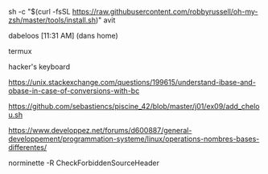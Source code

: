 sh -c "$(curl -fsSL https://raw.githubusercontent.com/robbyrussell/oh-my-zsh/master/tools/install.sh)"
avit

dabeloos [11:31 AM]
(dans home)



termux


hacker's keyboard

https://unix.stackexchange.com/questions/199615/understand-ibase-and-obase-in-case-of-conversions-with-bc


https://github.com/sebastiencs/piscine_42/blob/master/j01/ex09/add_chelou.sh


https://www.developpez.net/forums/d600887/general-developpement/programmation-systeme/linux/operations-nombres-bases-differentes/








norminette -R CheckForbiddenSourceHeader
